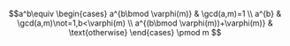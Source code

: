 $$a^b\equiv 
\begin{cases}
a^{b\bmod \varphi(m)} & \gcd(a,m)=1 \\
a^{b} & \gcd(a,m)\not=1,b<\varphi(m) \\
a^{(b\bmod \varphi(m))+\varphi(m)} & \text{otherwise}
\end{cases}
\pmod m
$$